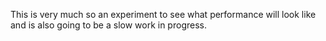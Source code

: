 This is very much so an experiment to see what performance will look like and is also going to be a slow work in progress.
